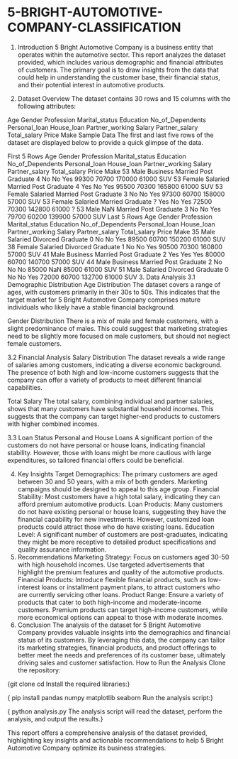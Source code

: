 # 5-BRIGHT-AUTOMOTIVE-COMPANY-CLASSIFICATION
1. Introduction
5 Bright Automotive Company is a business entity that operates within the automotive sector. This report analyzes the dataset provided, which includes various demographic and financial attributes of customers. The primary goal is to draw insights from the data that could help in understanding the customer base, their financial status, and their potential interest in automotive products.

2. Dataset Overview
The dataset contains 30 rows and 15 columns with the following attributes:

Age
Gender
Profession
Marital_status
Education
No_of_Dependents
Personal_loan
House_loan
Partner_working
Salary
Partner_salary
Total_salary
Price
Make
Sample Data
The first and last five rows of the dataset are displayed below to provide a quick glimpse of the data.

First 5 Rows
Age	Gender	Profession	Marital_status	Education	No_of_Dependents	Personal_loan	House_loan	Partner_working	Salary	Partner_salary	Total_salary	Price	Make
53	Male	Business	Married	Post Graduate	4	No	No	Yes	99300	70700	170000	61000	SUV
53	Female	Salaried	Married	Post Graduate	4	Yes	No	Yes	95500	70300	165800	61000	SUV
53	Female	Salaried	Married	Post Graduate	3	No	No	Yes	97300	60700	158000	57000	SUV
53	Female	Salaried	Married	Graduate	?	Yes	No	Yes	72500	70300	142800	61000	?
53	Male	NaN	Married	Post Graduate	3	No	No	Yes	79700	60200	139900	57000	SUV
Last 5 Rows
Age	Gender	Profession	Marital_status	Education	No_of_Dependents	Personal_loan	House_loan	Partner_working	Salary	Partner_salary	Total_salary	Price	Make
35	Male	Salaried	Divorced	Graduate	0	No	No	Yes	89500	60700	150200	61000	SUV
38	Female	Salaried	Divorced	Graduate	1	No	No	Yes	90500	70300	160800	57000	SUV
41	Male	Business	Married	Post Graduate	2	Yes	Yes	Yes	80000	60700	140700	57000	SUV
44	Male	Business	Married	Post Graduate	2	No	No	No	85000	NaN	85000	61000	SUV
51	Male	Salaried	Divorced	Graduate	0	No	No	Yes	72000	60700	132700	61000	SUV
3. Data Analysis
3.1 Demographic Distribution
Age Distribution
The dataset covers a range of ages, with customers primarily in their 30s to 50s. This indicates that the target market for 5 Bright Automotive Company comprises mature individuals who likely have a stable financial background.

Gender Distribution
There is a mix of male and female customers, with a slight predominance of males. This could suggest that marketing strategies need to be slightly more focused on male customers, but should not neglect female customers.

3.2 Financial Analysis
Salary Distribution
The dataset reveals a wide range of salaries among customers, indicating a diverse economic background. The presence of both high and low-income customers suggests that the company can offer a variety of products to meet different financial capabilities.

Total Salary
The total salary, combining individual and partner salaries, shows that many customers have substantial household incomes. This suggests that the company can target higher-end products to customers with higher combined incomes.

3.3 Loan Status
Personal and House Loans
A significant portion of the customers do not have personal or house loans, indicating financial stability. However, those with loans might be more cautious with large expenditures, so tailored financial offers could be beneficial.

4. Key Insights
Target Demographics: The primary customers are aged between 30 and 50 years, with a mix of both genders. Marketing campaigns should be designed to appeal to this age group.
Financial Stability: Most customers have a high total salary, indicating they can afford premium automotive products.
Loan Products: Many customers do not have existing personal or house loans, suggesting they have the financial capability for new investments. However, customized loan products could attract those who do have existing loans.
Education Level: A significant number of customers are post-graduates, indicating they might be more receptive to detailed product specifications and quality assurance information.
5. Recommendations
Marketing Strategy: Focus on customers aged 30-50 with high household incomes. Use targeted advertisements that highlight the premium features and quality of the automotive products.
Financial Products: Introduce flexible financial products, such as low-interest loans or installment payment plans, to attract customers who are currently servicing other loans.
Product Range: Ensure a variety of products that cater to both high-income and moderate-income customers. Premium products can target high-income customers, while more economical options can appeal to those with moderate incomes.
6. Conclusion
The analysis of the dataset for 5 Bright Automotive Company provides valuable insights into the demographics and financial status of its customers. By leveraging this data, the company can tailor its marketing strategies, financial products, and product offerings to better meet the needs and preferences of its customer base, ultimately driving sales and customer satisfaction.
How to Run the Analysis
Clone the repository:

{git clone <repository-url>
cd <repository-directory>
Install the required libraries:}

{
pip install pandas numpy matplotlib seaborn
Run the analysis script:}

{
python analysis.py
The analysis script will read the dataset, perform the analysis, and output the results.}

This report offers a comprehensive analysis of the dataset provided, highlighting key insights and actionable recommendations to help 5 Bright Automotive Company optimize its business strategies.
